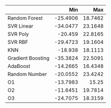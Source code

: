 |                   |      Min |     Max |
|:------------------|---------:|--------:|
| Random Forest     | -25.4906 | 18.7462 |
| SVR Linear        | -34.0477 | 23.1648 |
| SVR Poly          | -20.459  | 22.8165 |
| SVR RBF           | -29.4723 | 19.1604 |
| KNN               | -18.938  | 18.1113 |
| Gradient Boosting | -35.3824 | 22.5091 |
| AdaBoost          | -14.2665 | 16.4348 |
| Random Number     | -20.0552 | 23.4242 |
| O1                | -13.7983 | 15.25   |
| O2                | -11.6451 | 19.7814 |
| O3                | -24.7075 | 18.3159 |